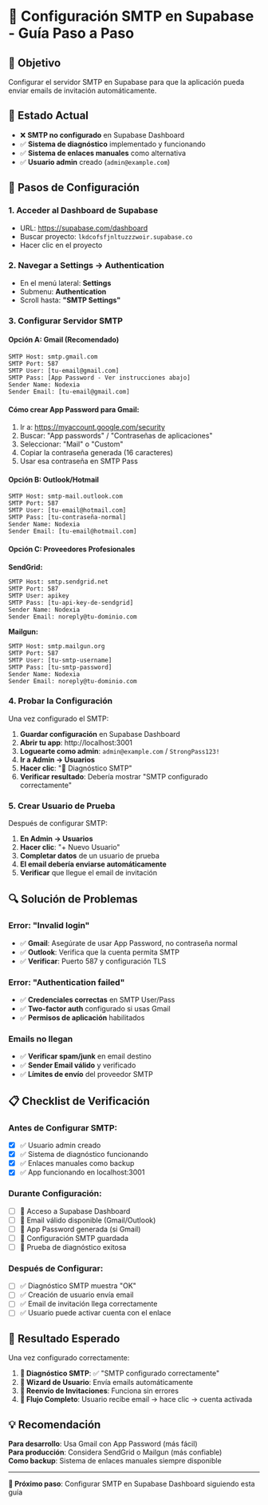 # 🔧 Configuración SMTP en Supabase - Guía Paso a Paso

## 🎯 Objetivo
Configurar el servidor SMTP en Supabase para que la aplicación pueda enviar emails de invitación automáticamente.

## 📍 Estado Actual
- ❌ **SMTP no configurado** en Supabase Dashboard
- ✅ **Sistema de diagnóstico** implementado y funcionando
- ✅ **Sistema de enlaces manuales** como alternativa
- ✅ **Usuario admin** creado (`admin@example.com`)

## 🚀 Pasos de Configuración

### 1. **Acceder al Dashboard de Supabase**
- URL: https://supabase.com/dashboard
- Buscar proyecto: `lkdcofsfjnltuzzzwoir.supabase.co`
- Hacer clic en el proyecto

### 2. **Navegar a Settings → Authentication**
- En el menú lateral: **Settings**
- Submenu: **Authentication**  
- Scroll hasta: **"SMTP Settings"**

### 3. **Configurar Servidor SMTP**

#### **Opción A: Gmail (Recomendado)**
```
SMTP Host: smtp.gmail.com
SMTP Port: 587
SMTP User: [tu-email@gmail.com]
SMTP Pass: [App Password - Ver instrucciones abajo]
Sender Name: Nodexia
Sender Email: [tu-email@gmail.com]
```

#### **Cómo crear App Password para Gmail:**
1. Ir a: https://myaccount.google.com/security
2. Buscar: "App passwords" / "Contraseñas de aplicaciones"
3. Seleccionar: "Mail" o "Custom"
4. Copiar la contraseña generada (16 caracteres)
5. Usar esa contraseña en SMTP Pass

#### **Opción B: Outlook/Hotmail**
```
SMTP Host: smtp-mail.outlook.com
SMTP Port: 587
SMTP User: [tu-email@hotmail.com]
SMTP Pass: [tu-contraseña-normal]
Sender Name: Nodexia
Sender Email: [tu-email@hotmail.com]
```

#### **Opción C: Proveedores Profesionales**

**SendGrid:**
```
SMTP Host: smtp.sendgrid.net
SMTP Port: 587
SMTP User: apikey
SMTP Pass: [tu-api-key-de-sendgrid]
Sender Name: Nodexia
Sender Email: noreply@tu-dominio.com
```

**Mailgun:**
```
SMTP Host: smtp.mailgun.org
SMTP Port: 587
SMTP User: [tu-smtp-username]
SMTP Pass: [tu-smtp-password]
Sender Name: Nodexia
Sender Email: noreply@tu-dominio.com
```

### 4. **Probar la Configuración**

Una vez configurado el SMTP:

1. **Guardar configuración** en Supabase Dashboard
2. **Abrir tu app**: http://localhost:3001
3. **Loguearte como admin**: `admin@example.com` / `StrongPass123!`
4. **Ir a Admin → Usuarios**
5. **Hacer clic**: "🔬 Diagnóstico SMTP"
6. **Verificar resultado**: Debería mostrar "SMTP configurado correctamente"

### 5. **Crear Usuario de Prueba**

Después de configurar SMTP:

1. **En Admin → Usuarios**
2. **Hacer clic**: "+ Nuevo Usuario"
3. **Completar datos** de un usuario de prueba
4. **El email debería enviarse automáticamente**
5. **Verificar** que llegue el email de invitación

## 🔍 Solución de Problemas

### **Error: "Invalid login"**
- ✅ **Gmail**: Asegúrate de usar App Password, no contraseña normal
- ✅ **Outlook**: Verifica que la cuenta permita SMTP
- ✅ **Verificar**: Puerto 587 y configuración TLS

### **Error: "Authentication failed"**
- ✅ **Credenciales correctas** en SMTP User/Pass
- ✅ **Two-factor auth** configurado si usas Gmail
- ✅ **Permisos de aplicación** habilitados

### **Emails no llegan**
- ✅ **Verificar spam/junk** en email destino
- ✅ **Sender Email válido** y verificado
- ✅ **Límites de envío** del proveedor SMTP

## 📋 Checklist de Verificación

### **Antes de Configurar SMTP:**
- [x] ✅ Usuario admin creado
- [x] ✅ Sistema de diagnóstico funcionando
- [x] ✅ Enlaces manuales como backup
- [x] ✅ App funcionando en localhost:3001

### **Durante Configuración:**
- [ ] 🔧 Acceso a Supabase Dashboard
- [ ] 🔧 Email válido disponible (Gmail/Outlook)
- [ ] 🔧 App Password generada (si Gmail)
- [ ] 🔧 Configuración SMTP guardada
- [ ] 🔧 Prueba de diagnóstico exitosa

### **Después de Configurar:**
- [ ] ✅ Diagnóstico SMTP muestra "OK"
- [ ] ✅ Creación de usuario envía email
- [ ] ✅ Email de invitación llega correctamente
- [ ] ✅ Usuario puede activar cuenta con el enlace

## 🎉 Resultado Esperado

Una vez configurado correctamente:

1. **🔬 Diagnóstico SMTP**: ✅ "SMTP configurado correctamente"
2. **📧 Wizard de Usuario**: Envía emails automáticamente
3. **🔁 Reenvío de Invitaciones**: Funciona sin errores
4. **📱 Flujo Completo**: Usuario recibe email → hace clic → cuenta activada

## 💡 Recomendación

**Para desarrollo**: Usa Gmail con App Password (más fácil)  
**Para producción**: Considera SendGrid o Mailgun (más confiable)  
**Como backup**: Sistema de enlaces manuales siempre disponible

---

**🎯 Próximo paso**: Configurar SMTP en Supabase Dashboard siguiendo esta guía
